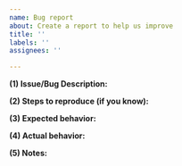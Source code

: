 ```yaml
---
name: Bug report
about: Create a report to help us improve
title: ''
labels: ''
assignees: ''

---
```


**(1) Issue/Bug Description:**


**(2) Steps to reproduce (if you know):**


**(3) Expected behavior:**


**(4) Actual behavior:**


**(5) Notes:**
